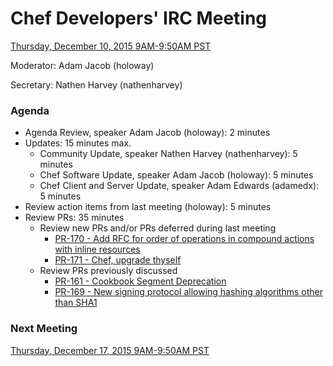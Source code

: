 # Chef Developers' IRC Meeting

[Thursday, December 10, 2015 9AM-9:50AM PST](http://everytimezone.com/#2015-12-10,240,cn3)

Moderator:  Adam Jacob (holoway)

Secretary:  Nathen Harvey (nathenharvey)

### Agenda
* Agenda Review, speaker Adam Jacob (holoway): 2 minutes
* Updates: 15 minutes max.
  * Community Update, speaker Nathen Harvey (nathenharvey): 5 minutes
  * Chef Software Update, speaker Adam Jacob (holoway): 5 minutes
  * Chef Client and Server Update, speaker Adam Edwards (adamedx): 5 minutes
* Review action items from last meeting (holoway): 5 minutes
* Review PRs:  35 minutes
  * Review new PRs and/or PRs deferred during last meeting
    * [PR-170 - Add RFC for order of operations in compound actions with inline resources](https://github.com/chef/chef-rfc/pull/170)
    * [PR-171 - Chef, upgrade thyself](https://github.com/chef/chef-rfc/pull/171)
  * Review PRs previously discussed
    * [PR-161 - Cookbook Segment Deprecation](https://github.com/chef/chef-rfc/pull/161)
    * [PR-169 - New signing protocol allowing hashing algorithms other than SHA1](https://github.com/chef/chef-rfc/pull/169)

### Next Meeting

[Thursday, December 17, 2015 9AM-9:50AM PST](http://everytimezone.com/#2015-12-17,240,cn3)
